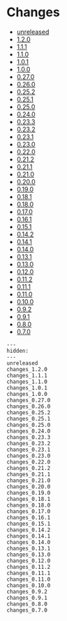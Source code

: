 # Changes

* [unreleased](unreleased.md)
* [1.2.0](changes_1.2.0.md)
* [1.1.1](changes_1.1.1.md)
* [1.1.0](changes_1.1.0.md)
* [1.0.1](changes_1.0.1.md)
* [1.0.0](changes_1.0.0.md)
* [0.27.0](changes_0.27.0.md)
* [0.26.0](changes_0.26.0.md)
* [0.25.2](changes_0.25.2.md)
* [0.25.1](changes_0.25.1.md)
* [0.25.0](changes_0.25.0.md)
* [0.24.0](changes_0.24.0.md)
* [0.23.3](changes_0.23.3.md)
* [0.23.2](changes_0.23.2.md)
* [0.23.1](changes_0.23.1.md)
* [0.23.0](changes_0.23.0.md)
* [0.22.0](changes_0.22.0.md)
* [0.21.2](changes_0.21.2.md)
* [0.21.1](changes_0.21.1.md)
* [0.21.0](changes_0.21.0.md)
* [0.20.0](changes_0.20.0.md)
* [0.19.0](changes_0.19.0.md)
* [0.18.1](changes_0.18.1.md)
* [0.18.0](changes_0.18.0.md)
* [0.17.0](changes_0.17.0.md)
* [0.16.1](changes_0.16.1.md)
* [0.15.1](changes_0.15.1.md)
* [0.14.2](changes_0.14.2.md)
* [0.14.1](changes_0.14.1.md)
* [0.14.0](changes_0.14.0.md)
* [0.13.1](changes_0.13.1.md)
* [0.13.0](changes_0.13.0.md)
* [0.12.0](changes_0.12.0.md)
* [0.11.2](changes_0.11.2.md)
* [0.11.1](changes_0.11.1.md)
* [0.11.0](changes_0.11.0.md)
* [0.10.0](changes_0.10.0.md)
* [0.9.2](changes_0.9.2.md)
* [0.9.1](changes_0.9.1.md)
* [0.8.0](changes_0.8.0.md)
* [0.7.0](changes_0.7.0.md)

```{toctree}
---
hidden:
---
unreleased
changes_1.2.0
changes_1.1.1
changes_1.1.0
changes_1.0.1
changes_1.0.0
changes_0.27.0
changes_0.26.0
changes_0.25.2
changes_0.25.1
changes_0.25.0
changes_0.24.0
changes_0.23.3
changes_0.23.2
changes_0.23.1
changes_0.23.0
changes_0.22.0
changes_0.21.2
changes_0.21.1
changes_0.21.0
changes_0.20.0
changes_0.19.0
changes_0.18.1
changes_0.18.0
changes_0.17.0
changes_0.16.1
changes_0.15.1
changes_0.14.2
changes_0.14.1
changes_0.14.0
changes_0.13.1
changes_0.13.0
changes_0.12.0
changes_0.11.2
changes_0.11.1
changes_0.11.0
changes_0.10.0
changes_0.9.2
changes_0.9.1
changes_0.8.0
changes_0.7.0
```

